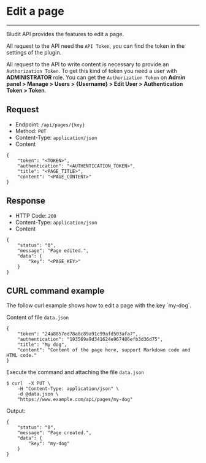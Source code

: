 # Edit a page
<!-- Position: 5 -->
---
Bludit API provides the features to edit a page.

All request to the API need the `API Token`, you can find the token in the settings of the plugin.

All request to the API to write content is necessary to provide an `Authorization Token`. To get this kind of token you need a user with **ADMINISTRATOR** role. You can get the `Authorization Token` on **Admin panel > Manage > Users > {Username} > Edit User > Authentication Token > Token**.

<h2 id="request">Request</h2>

- Endpoint: `/api/pages/{key}`
- Method: `PUT`
- Content-Type: `application/json`
- Content

```
{
	"token": "<TOKEN>",
	"authentication": "<AUTHENTICATION_TOKEN>",
	"title": "<PAGE_TITLE>",
	"content": "<PAGE_CONTENT>"
}
```

<h2 id="response">Response</h2>

- HTTP Code: `200`
- Content-Type: `application/json`
- Content

```
{
	"status": "0",
	"message": "Page edited.",
	"data": {
		"key": "<PAGE_KEY>"
	}
}
```

<h2 id="curl-example">CURL command example</h2>
The follow curl example shows how to edit a page with the key `my-dog`.

Content of file `data.json`

```
{
	"token": "24a8857ed78a8c89a91c99afd503afa7",
	"authentication": "193569a9d341624e967486efb3d36d75",
	"title": "My dog",
	"content": "Content of the page here, support Markdown code and HTML code."
}
```

Execute the command and attaching the file `data.json`

```
$ curl  -X PUT \
	-H "Content-Type: application/json" \
	-d @data.json \
	"https://www.example.com/api/pages/my-dog"
```

Output:

```
{
	"status": "0",
	"message": "Page created.",
	"data": {
		"key": "my-dog"
	}
}
```
